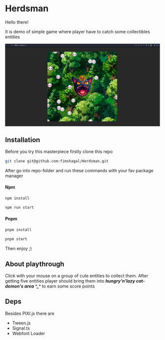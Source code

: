 # Herdsman

Hello there!

It is demo of simple game where player have to catch some collectibles entities

![img.png](img.png)

## Installation

Before you try this masterpiece firstly clone this repo

```bash
git clone git@github.com:fimshagal/Herdsman.git
```

After go into repo-folder and run these commands with your fav package manager

#### Npm

```bash
npm install
```

```bash
npm run start
```

#### Pnpm

```bash
pnpm install
```

```bash
pnpm start
```

Then enjoy ;)

## About playthrough

Click with your mouse on a group of cute entities to collect them.
After getting five entities player should bring them into 
***hungry'n'lazy cat-demon's area ^_^*** to earn some score points

## Deps

Besides PIXI.js there are

- Tween.js
- Signal.ts
- Webfont Loader